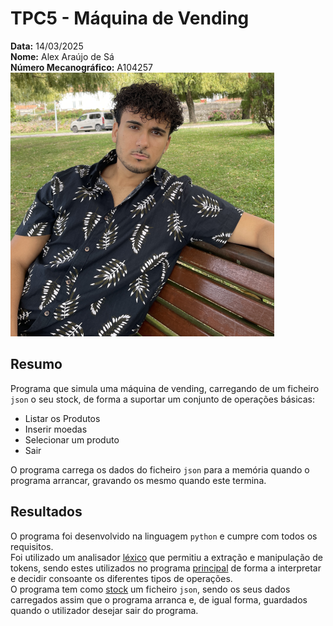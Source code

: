 # TPC5 - Máquina de Vending

**Data:** 14/03/2025  
**Nome:** Alex Araújo de Sá  
**Número Mecanográfico:** A104257  
![](./../Imagens/Avatar.png)

## Resumo

Programa que simula uma máquina de vending, carregando de um ficheiro `json` o seu stock, de forma a suportar
um conjunto de operações básicas:  

- Listar os Produtos
- Inserir moedas
- Selecionar um produto
- Sair  

O programa carrega os dados do ficheiro `json` para a memória quando o programa arrancar, gravando os mesmo quando este termina.  

## Resultados

O programa foi desenvolvido na linguagem `python` e cumpre com todos os requisitos.  
Foi utilizado um analisador [léxico](./lexer.py) que permitiu a extração e manipulação de tokens, sendo estes utilizados
no programa [principal](maquina.py) de forma a interpretar e decidir consoante os diferentes tipos de operações.  
O programa tem como [stock](./stock.json) um ficheiro `json`, sendo os seus dados carregados assim que o programa arranca e, de igual forma,
guardados quando o utilizador desejar sair do programa.  